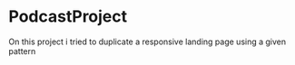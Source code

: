 # PodcastProject
On this project i tried to duplicate a responsive landing page using a given pattern
